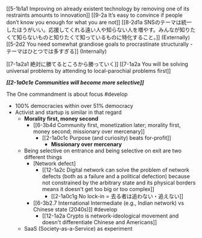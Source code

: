 [[5-1b1a1 Improving on already existent technology by removing one of its restraints amounts to innovation]]
	[[9-2a It’s easy to convince if people don’t know you enough for what you are not]]
		[[8-2d1a SNSのテーマは統一したほうがいい。応援してくれる遠い人や知らない人を増やす。みんなが知りたくて知らないものと知りたくて知っているものに特化すること。]] (Externally)
			[[5-2d2 You need somewhat grandiose goals to procrastinate structurally - テーマはひとつでは多すぎる]] (Internally)

[[7-1a2a1 絶対に勝てるところから勝っていく]]
	[[7-1a2a You will be solving universal problems by attending to local-parochial problems first]]

***[[2-1a0c1e Communities will become more selective]]***

The One commandment is about focus #develop 
- 100% democracies within over 51% democracy
- Activist and startup is similar in that regard
	- **Morality first, money second**
		- [[6-3b4d Community first, monetization later; morality first, money second; missionary over mercenary]]
			- [[2-1a0c1c Purpose (and curiosity) beats for-profit]]
				- **Missionary over mercenary**
	- Being selective on entrance and being selective on exit are two different things
		- [Network defect]
			- [[12-1a2c Digital network can solve the problem of network defects (both as a failure and a political defection) because not constrained by the arbitrary state and its physical borders means it doesn't get too big or too complex]]
				- [[2-1a0c1g No lock-in = 去る者は追わない・追えない]]
		- [[6-3b2.7 International Intermediate (e.g., Indian network) vs Chinese state (2040s)]] #develop 
			- [[12-1a2a Crypto is network-ideological movement and doesn't differentiate Chinese and Americans]]
	- SaaS (Society-as-a-Service) as experiment
